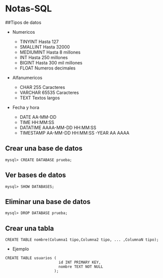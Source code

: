 # Notas-SQL

##Tipos de datos
- Numericos
  - TINYINT
    Hasta 127
  - SMALLINT
    Hasta 32000
  - MEDIUMINT
    Hasta 8 millones
  - INT
    Hasta 250 millones
  - BIGINT
    Hasta 300 mil millones
  - FLOAT
    Numeros decimales
    
- Alfanumericos
  - CHAR
    255 Caracteres
  - VARCHAR
    65535 Caracteres
  - TEXT
    Textos largos
    
- Fecha y hora
  - DATE
    AA-MM-DD
  - TIME
    HH:MM:SS
  - DATATIME
    AAAA-MM-DD HH:MM:SS
  - TIMESTAMP
    AA-MM-DD HH:MM:SS
  -YEAR
    AA AAAA
## Crear una base de datos
  ```
  mysql> CREATE DATABASE prueba;
  ```

## Ver bases de datos
  ```
  mysql> SHOW DATABASES;
  ```

## Eliminar una base de datos
  ```
  mysql> DROP DATABASE prueba;
  ```

## Crear una tabla
  ```
  CREATE TABLE nombre(Columna1 tipo,Columna2 tipo, ... ,ColumnaN tipo);
  ```
  - Ejemplo
  ```
  CREATE TABLE usuarios (
                          id INT PRIMARY KEY,
                          nombre TEXT NOT NULL
                        );
  ```
    
